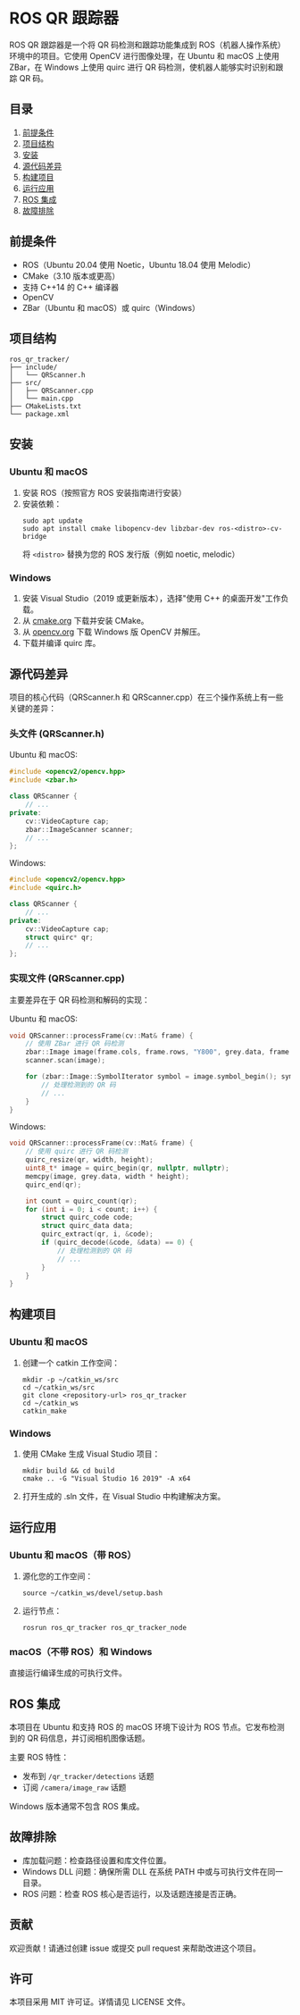# ROS QR 跟踪器

ROS QR 跟踪器是一个将 QR 码检测和跟踪功能集成到 ROS（机器人操作系统）环境中的项目。它使用 OpenCV 进行图像处理，在 Ubuntu 和 macOS 上使用 ZBar，在 Windows 上使用 quirc 进行 QR 码检测，使机器人能够实时识别和跟踪 QR 码。

## 目录

1. [前提条件](#前提条件)
2. [项目结构](#项目结构)
3. [安装](#安装)
4. [源代码差异](#源代码差异)
5. [构建项目](#构建项目)
6. [运行应用](#运行应用)
7. [ROS 集成](#ros-集成)
8. [故障排除](#故障排除)

## 前提条件

- ROS（Ubuntu 20.04 使用 Noetic，Ubuntu 18.04 使用 Melodic）
- CMake（3.10 版本或更高）
- 支持 C++14 的 C++ 编译器
- OpenCV
- ZBar（Ubuntu 和 macOS）或 quirc（Windows）

## 项目结构

```
ros_qr_tracker/
├── include/
│   └── QRScanner.h
├── src/
│   ├── QRScanner.cpp
│   └── main.cpp
├── CMakeLists.txt
└── package.xml
```

## 安装

### Ubuntu 和 macOS

1. 安装 ROS（按照官方 ROS 安装指南进行安装）
2. 安装依赖：
   ```
   sudo apt update
   sudo apt install cmake libopencv-dev libzbar-dev ros-<distro>-cv-bridge
   ```
   将 `<distro>` 替换为您的 ROS 发行版（例如 noetic, melodic）

### Windows

1. 安装 Visual Studio（2019 或更新版本），选择"使用 C++ 的桌面开发"工作负载。
2. 从 [cmake.org](https://cmake.org/download/) 下载并安装 CMake。
3. 从 [opencv.org](https://opencv.org/releases/) 下载 Windows 版 OpenCV 并解压。
4. 下载并编译 quirc 库。

## 源代码差异

项目的核心代码（QRScanner.h 和 QRScanner.cpp）在三个操作系统上有一些关键的差异：

### 头文件 (QRScanner.h)

Ubuntu 和 macOS:

```cpp
#include <opencv2/opencv.hpp>
#include <zbar.h>

class QRScanner {
    // ...
private:
    cv::VideoCapture cap;
    zbar::ImageScanner scanner;
    // ...
};
```

Windows:

```cpp
#include <opencv2/opencv.hpp>
#include <quirc.h>

class QRScanner {
    // ...
private:
    cv::VideoCapture cap;
    struct quirc* qr;
    // ...
};
```

### 实现文件 (QRScanner.cpp)

主要差异在于 QR 码检测和解码的实现：

Ubuntu 和 macOS:

```cpp
void QRScanner::processFrame(cv::Mat& frame) {
    // 使用 ZBar 进行 QR 码检测
    zbar::Image image(frame.cols, frame.rows, "Y800", grey.data, frame.cols * frame.rows);
    scanner.scan(image);

    for (zbar::Image::SymbolIterator symbol = image.symbol_begin(); symbol != image.symbol_end(); ++symbol) {
        // 处理检测到的 QR 码
        // ...
    }
}
```

Windows:

```cpp
void QRScanner::processFrame(cv::Mat& frame) {
    // 使用 quirc 进行 QR 码检测
    quirc_resize(qr, width, height);
    uint8_t* image = quirc_begin(qr, nullptr, nullptr);
    memcpy(image, grey.data, width * height);
    quirc_end(qr);

    int count = quirc_count(qr);
    for (int i = 0; i < count; i++) {
        struct quirc_code code;
        struct quirc_data data;
        quirc_extract(qr, i, &code);
        if (quirc_decode(&code, &data) == 0) {
            // 处理检测到的 QR 码
            // ...
        }
    }
}
```

## 构建项目

### Ubuntu 和 macOS

1. 创建一个 catkin 工作空间：
   ```
   mkdir -p ~/catkin_ws/src
   cd ~/catkin_ws/src
   git clone <repository-url> ros_qr_tracker
   cd ~/catkin_ws
   catkin_make
   ```

### Windows

1. 使用 CMake 生成 Visual Studio 项目：
   ```
   mkdir build && cd build
   cmake .. -G "Visual Studio 16 2019" -A x64
   ```
2. 打开生成的 .sln 文件，在 Visual Studio 中构建解决方案。

## 运行应用

### Ubuntu 和 macOS（带 ROS）

1. 源化您的工作空间：
   ```
   source ~/catkin_ws/devel/setup.bash
   ```
2. 运行节点：
   ```
   rosrun ros_qr_tracker ros_qr_tracker_node
   ```

### macOS（不带 ROS）和 Windows

直接运行编译生成的可执行文件。

## ROS 集成

本项目在 Ubuntu 和支持 ROS 的 macOS 环境下设计为 ROS 节点。它发布检测到的 QR 码信息，并订阅相机图像话题。

主要 ROS 特性：

- 发布到 `/qr_tracker/detections` 话题
- 订阅 `/camera/image_raw` 话题

Windows 版本通常不包含 ROS 集成。

## 故障排除

- 库加载问题：检查路径设置和库文件位置。
- Windows DLL 问题：确保所需 DLL 在系统 PATH 中或与可执行文件在同一目录。
- ROS 问题：检查 ROS 核心是否运行，以及话题连接是否正确。

## 贡献

欢迎贡献！请通过创建 issue 或提交 pull request 来帮助改进这个项目。

## 许可

本项目采用 MIT 许可证。详情请见 LICENSE 文件。
